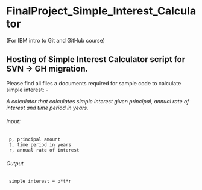 # FinalProject_Simple_Interest_Calculator
(For IBM intro to Git and GitHub course)

## Hosting of Simple Interest Calculator script for SVN -> GH migration.

Please find all files a documents required for sample code to calculate simple interest: -

_A calculator that calculates simple interest given principal, annual rate of interest and time period in years._

  ###### Input:
   
     p, principal amount
     t, time period in years
     r, annual rate of interest
  ###### Output
     simple interest = p*t*r
